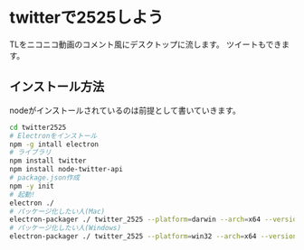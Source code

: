 # twitterで2525しよう
TLをニコニコ動画のコメント風にデスクトップに流します。
ツイートもできます。

## インストール方法

nodeがインストールされているのは前提として書いていきます。

```bash
cd twitter2525
# Electronをインストール
npm -g intall electron
# ライブラリ
npm install twitter
npm install node-twitter-api
# package.json作成
npm -y init
# 起動!
electron ./
# パッケージ化したい人(Mac)
electron-packager ./ twitter_2525 --platform=darwin --arch=x64 --version=1.6.2(electron -v の値)
# パッケージ化したい人(Windows)
electron-packager ./ twitter_2525 --platform=win32 --arch=x64 --version=1.6.2(electron -v の値)
```
